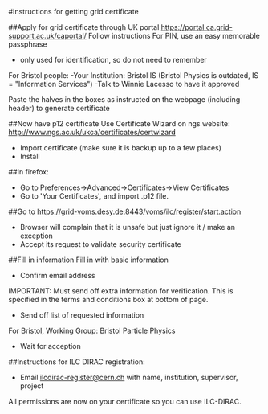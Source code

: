 #Instructions for getting grid certificate

##Apply for grid certificate through UK portal
https://portal.ca.grid-support.ac.uk/caportal/
Follow instructions
For PIN, use an easy memorable passphrase 
- only used for identification, so do not need to remember

For Bristol people:
-Your Institution: Bristol IS (Bristol Physics is outdated, IS = "Information Services")
-Talk to Winnie Lacesso to have it approved

Paste the halves in the boxes as instructed on the webpage (including header) to generate certificate

##Now have p12 certificate
Use Certificate Wizard on ngs website: http://www.ngs.ac.uk/ukca/certificates/certwizard
- Import certificate (make sure it is backup up to a few places)
- Install

##In firefox: 
- Go to Preferences->Advanced->Certificates->View Certificates
- Go to 'Your Certificates', and import .p12 file.

##Go to https://grid-voms.desy.de:8443/voms/ilc/register/start.action
- Browser will complain that it is unsafe but just ignore it / make an exception
- Accept its request to validate security certificate

##Fill in information
Fill in with basic information
- Confirm email address

IMPORTANT:
Must send off extra information for verification. This is specified in the terms and conditions box at bottom of page.
- Send off list of requested information

For Bristol, Working Group: Bristol Particle Physics
- Wait for acception

##Instructions for ILC DIRAC registration:
- Email ilcdirac-register@cern.ch with name, institution, supervisor, project

All permissions are now on your certificate so you can use ILC-DIRAC.
